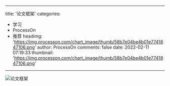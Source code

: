 
---
title: '论文框架'
categories: 
 - 学习
 - ProcessOn
 - 推荐
headimg: 'https://img.processon.com/chart_image/thumb/58b7e04be4b01e7741847106.png'
author: ProcessOn
comments: false
date: 2022-02-11 07:19:33
thumbnail: 'https://img.processon.com/chart_image/thumb/58b7e04be4b01e7741847106.png'
---

<div>   
<img class="thumb" alt="论文框架" src="https://img.processon.com/chart_image/thumb/58b7e04be4b01e7741847106.png" referrerpolicy="no-referrer">
<p></p>  
</div>
            